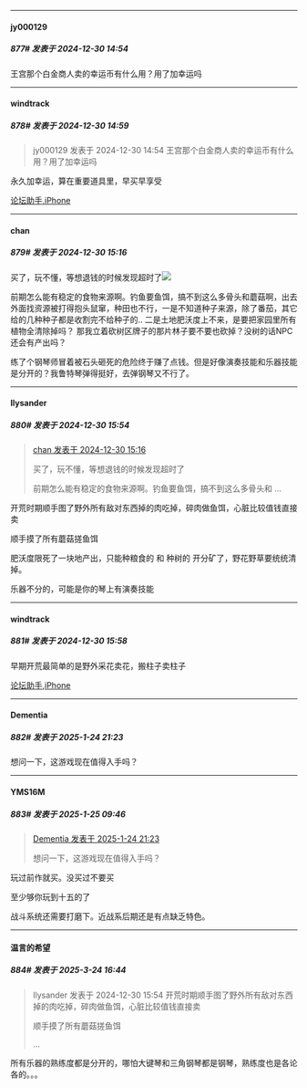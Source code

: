 ﻿
*****

####  jy000129  
##### 877#       发表于 2024-12-30 14:54

王宫那个白金商人卖的幸运币有什么用？用了加幸运吗


*****

####  windtrack  
##### 878#       发表于 2024-12-30 14:59

<blockquote>jy000129 发表于 2024-12-30 14:54
王宫那个白金商人卖的幸运币有什么用？用了加幸运吗</blockquote>
永久加幸运，算在重要道具里，早买早享受

[论坛助手,iPhone](https://bbs.saraba1st.com/2b/forum.php?mod=viewthread&amp;tid=2029836)


*****

####  chan  
##### 879#       发表于 2024-12-30 15:16

买了，玩不懂，等想退钱的时候发现超时了<img src="https://static.saraba1st.com/image/smiley/face2017/037.png" referrerpolicy="no-referrer"> 

前期怎么能有稳定的食物来源啊。钓鱼要鱼饵，搞不到这么多骨头和蘑菇啊，出去外面找资源被打得抱头鼠窜，种田也不行，一是不知道种子来源，除了番茄，其它给的几种种子都是收割完不给种子的.. 二是土地肥沃度上不来，是要把家园里所有植物全清除掉吗？ 那我立着砍树区牌子的那片林子要不要也砍掉？没树的话NPC还会有产出吗？

练了个钢琴师冒着被石头砸死的危险终于赚了点钱。但是好像演奏技能和乐器技能是分开的？我鲁特琴弹得挺好，去弹钢琴又不行了。


*****

####  llysander  
##### 880#       发表于 2024-12-30 15:54

<blockquote><a href="httphttps://bbs.saraba1st.com/2b/forum.php?mod=redirect&amp;goto=findpost&amp;pid=67062813&amp;ptid=2031000" target="_blank">chan 发表于 2024-12-30 15:16</a>

买了，玩不懂，等想退钱的时候发现超时了 

前期怎么能有稳定的食物来源啊。钓鱼要鱼饵，搞不到这么多骨头和 ...</blockquote>
开荒时期顺手图了野外所有敌对东西掉的肉吃掉，碎肉做鱼饵，心脏比较值钱直接卖

顺手摸了所有蘑菇搓鱼饵

肥沃度限死了一块地产出，只能种粮食的 和 种树的 开分矿了，野花野草要统统清掉。

乐器不分的，可能是你的琴上有演奏技能


*****

####  windtrack  
##### 881#       发表于 2024-12-30 15:58

早期开荒最简单的是野外采花卖花，搬柱子卖柱子

[论坛助手,iPhone](https://bbs.saraba1st.com/2b/forum.php?mod=viewthread&amp;tid=2029836)

*****

####  Dementia  
##### 882#       发表于 2025-1-24 21:23

想问一下，这游戏现在值得入手吗？


*****

####  YMS16M  
##### 883#       发表于 2025-1-25 09:46

<blockquote><a href="httphttps://bbs.saraba1st.com/2b/forum.php?mod=redirect&amp;goto=findpost&amp;pid=67270544&amp;ptid=2031000" target="_blank">Dementia 发表于 2025-1-24 21:23</a>

想问一下，这游戏现在值得入手吗？</blockquote>
玩过前作就买。没买过不要买

至少够你玩到十五的了

战斗系统还需要打磨下。近战系后期还是有点缺乏特色。

*****

####  温言的希望  
##### 884#       发表于 2025-3-24 16:44

<blockquote>llysander 发表于 2024-12-30 15:54
开荒时期顺手图了野外所有敌对东西掉的肉吃掉，碎肉做鱼饵，心脏比较值钱直接卖

顺手摸了所有蘑菇搓鱼饵

 ...</blockquote>
所有乐器的熟练度都是分开的，哪怕大键琴和三角钢琴都是钢琴，熟练度也是各论各的。。。

